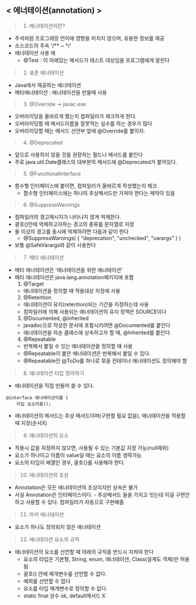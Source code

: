 ## < 에너테이션(annotation) >
> 1. 에너테이션이란?
- 주석처럼 프로그래밍 언어에 영향을 미치지 않으며, 유용한 정보를 제공
- 소스코드의 주속 '/** ~ */'
- 에너테이션 사용 예
  - @Test : 이 아래있는 메서드가 테스트 대상임을 프로그램에게 알린다

> 2. 표준 에너테이션
- Java에서 제공하는 에너테이션
- 메타에너테이션 : 에너테이션을 만들때 사용   

> 3. @Override -> javac.exe
- 오버라이딩을 올바르게 했는지 컴파일러가 체크하게 한다.
- 오버라이딩할 때 메서드이름을 잘못적는 실수를 하는 경우가 많다
- 오버라이딩할 때는 메서드 선언부 앞에 @Override를 붙이자.

> 4. @Deprecated
- 앞으로 사용하지 않을 것을 권장하는 필드나 메서드를 붙인다
- 주로 java.util.Date클래스의 대부분의 메서드에 @Deprecated가 붙어있다.

> 5. @Functionallnterface
- 함수형 인터페이스에 붙이면, 컴파일러가 올바르게 작성했는지 체크
  - 함수형 인터페이스에는 하나의 추상메서드만 가져야 한다는 제약이 있음

> 6. @SuppressWarnings
- 컴파일러의 경고메시지가 나타나지 않게 억제한다.
- 괄호()안에 억제하고자하는 경고의 종류를 문자열로 지정
- 둘 이상의 경고를 동시에 억제하려면 다음과 같이 한다
  - @SuppressWarnings( { "deprecation", "unchecked", "varargs" } )
- 보통 @SafeVarargs와 같이 사용한다

> 7. 메타 애너테이션
- 메타 애너테이션은 '애너테이션을 위한 애너테이션'
- 메타 애너테이션은 java.lang.annotation패키지에 포함
  1) @Target
  - 애너테이션을 정의할 때 적용대상 지정에 사용
  2) @Retention
  - 애너테이션이 유지(retention)되는 기간을 지정하는데 사용
  - 컴파일러에 의해 사용되는 애너테이션의 유지 정책은 SOURCE이다
  3) @Documented, @inherited
  - javadoc으로 작성한 문서에 포함시키려면 @Documented를 붙인다
  - 애너테이션을 자손 클래스에 상속하고자 할 때, @Inherited를 붙인다.
  4) @Repeatable
  - 반복해서 붙일 수 있는 애너테이션을 정의할 때 사용
  - @Repeatable이 붙은 애너테이션은 반복해서 붙일 수 있다.
  - @Repeatable인 @ToDo를 하나로 묶을 컨테이너 애너테이션도 정의해야 함

> 8. 애너테이션 타입 정의하기
- 애너테이션을 직접 만들어 쓸 수 있다.
```
@interface 애너테이션이름 {   
    타입 요소이름();
```
- 에너테이션의 메서드는 추상 메서드이며(구현할 필요 없음), 애너태이션을 적용할 때 지정(순서X)

> 9. 애너테이션의 요소
- 적용시 값을 지정하지 않으면, 사용될 수 있는 기본값 지정 가능(null제외)
- 요소가 하나이고 이름이 value일 때는 요소의 이름 생략가능
- 요소의 타입이 배열인 경우, 괄호{}를 사용해야 한다.

> 10. 애너테이션의 조상
- Annotation은 모든 애너테이션의 조상이지만 상속은 불가
- 사실 Annotation은 인터페이스이다. - 추상메서드 들을 가지고 잇는데 이걸 구현안하고 사용할 수 있다. 컴파일러가 자동으로 구현해줌

> 11. 마커 애너테이션
- 요소가 하나도 정의되지 않은 애너테이션

> 12. 애너테이션 요소의 규칙
- 애너테이션의 요소를 선언할 때 아래의 규칙을 반드시 지켜야 한다
  - 요소의 타입은 기본형, String, enum, 애너테이션, Class(설계도 객체)만 허용됨
  - 괄호() 안에 매개변수를 선언할 수 없다.
  - 예외를 선언할 수 없다
  - 요소를 타입 매개변수로 정의할 수 없다.
  - static final 상수 ok, default메서드 X